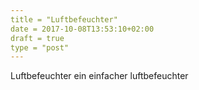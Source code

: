```yaml
---
title = "Luftbefeuchter"
date = 2017-10-08T13:53:10+02:00
draft = true
type = "post"
---
```

Luftbefeuchter
ein einfacher luftbefeuchter

